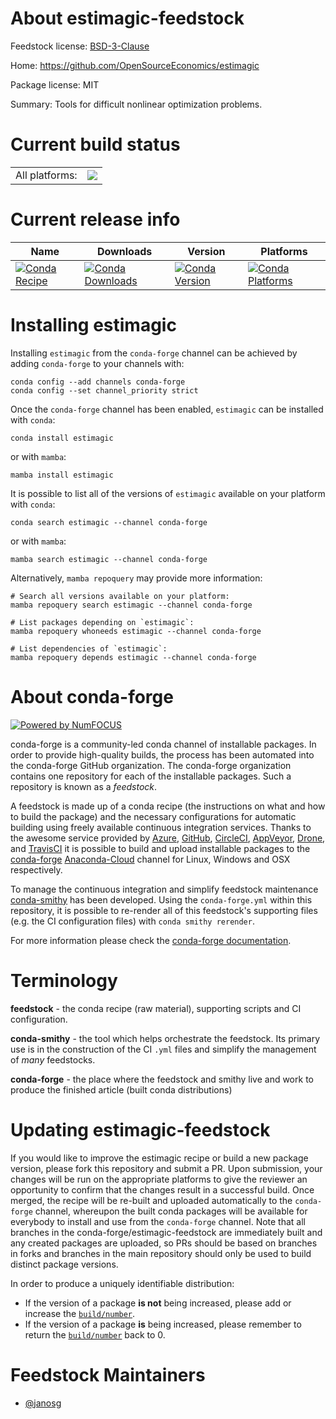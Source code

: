 About estimagic-feedstock
=========================

Feedstock license: [BSD-3-Clause](https://github.com/conda-forge/estimagic-feedstock/blob/main/LICENSE.txt)

Home: https://github.com/OpenSourceEconomics/estimagic

Package license: MIT

Summary: Tools for difficult nonlinear optimization problems.

Current build status
====================


<table><tr><td>All platforms:</td>
    <td>
      <a href="https://dev.azure.com/conda-forge/feedstock-builds/_build/latest?definitionId=14638&branchName=main">
        <img src="https://dev.azure.com/conda-forge/feedstock-builds/_apis/build/status/estimagic-feedstock?branchName=main">
      </a>
    </td>
  </tr>
</table>

Current release info
====================

| Name | Downloads | Version | Platforms |
| --- | --- | --- | --- |
| [![Conda Recipe](https://img.shields.io/badge/recipe-estimagic-green.svg)](https://anaconda.org/conda-forge/estimagic) | [![Conda Downloads](https://img.shields.io/conda/dn/conda-forge/estimagic.svg)](https://anaconda.org/conda-forge/estimagic) | [![Conda Version](https://img.shields.io/conda/vn/conda-forge/estimagic.svg)](https://anaconda.org/conda-forge/estimagic) | [![Conda Platforms](https://img.shields.io/conda/pn/conda-forge/estimagic.svg)](https://anaconda.org/conda-forge/estimagic) |

Installing estimagic
====================

Installing `estimagic` from the `conda-forge` channel can be achieved by adding `conda-forge` to your channels with:

```
conda config --add channels conda-forge
conda config --set channel_priority strict
```

Once the `conda-forge` channel has been enabled, `estimagic` can be installed with `conda`:

```
conda install estimagic
```

or with `mamba`:

```
mamba install estimagic
```

It is possible to list all of the versions of `estimagic` available on your platform with `conda`:

```
conda search estimagic --channel conda-forge
```

or with `mamba`:

```
mamba search estimagic --channel conda-forge
```

Alternatively, `mamba repoquery` may provide more information:

```
# Search all versions available on your platform:
mamba repoquery search estimagic --channel conda-forge

# List packages depending on `estimagic`:
mamba repoquery whoneeds estimagic --channel conda-forge

# List dependencies of `estimagic`:
mamba repoquery depends estimagic --channel conda-forge
```


About conda-forge
=================

[![Powered by
NumFOCUS](https://img.shields.io/badge/powered%20by-NumFOCUS-orange.svg?style=flat&colorA=E1523D&colorB=007D8A)](https://numfocus.org)

conda-forge is a community-led conda channel of installable packages.
In order to provide high-quality builds, the process has been automated into the
conda-forge GitHub organization. The conda-forge organization contains one repository
for each of the installable packages. Such a repository is known as a *feedstock*.

A feedstock is made up of a conda recipe (the instructions on what and how to build
the package) and the necessary configurations for automatic building using freely
available continuous integration services. Thanks to the awesome service provided by
[Azure](https://azure.microsoft.com/en-us/services/devops/), [GitHub](https://github.com/),
[CircleCI](https://circleci.com/), [AppVeyor](https://www.appveyor.com/),
[Drone](https://cloud.drone.io/welcome), and [TravisCI](https://travis-ci.com/)
it is possible to build and upload installable packages to the
[conda-forge](https://anaconda.org/conda-forge) [Anaconda-Cloud](https://anaconda.org/)
channel for Linux, Windows and OSX respectively.

To manage the continuous integration and simplify feedstock maintenance
[conda-smithy](https://github.com/conda-forge/conda-smithy) has been developed.
Using the ``conda-forge.yml`` within this repository, it is possible to re-render all of
this feedstock's supporting files (e.g. the CI configuration files) with ``conda smithy rerender``.

For more information please check the [conda-forge documentation](https://conda-forge.org/docs/).

Terminology
===========

**feedstock** - the conda recipe (raw material), supporting scripts and CI configuration.

**conda-smithy** - the tool which helps orchestrate the feedstock.
                   Its primary use is in the construction of the CI ``.yml`` files
                   and simplify the management of *many* feedstocks.

**conda-forge** - the place where the feedstock and smithy live and work to
                  produce the finished article (built conda distributions)


Updating estimagic-feedstock
============================

If you would like to improve the estimagic recipe or build a new
package version, please fork this repository and submit a PR. Upon submission,
your changes will be run on the appropriate platforms to give the reviewer an
opportunity to confirm that the changes result in a successful build. Once
merged, the recipe will be re-built and uploaded automatically to the
`conda-forge` channel, whereupon the built conda packages will be available for
everybody to install and use from the `conda-forge` channel.
Note that all branches in the conda-forge/estimagic-feedstock are
immediately built and any created packages are uploaded, so PRs should be based
on branches in forks and branches in the main repository should only be used to
build distinct package versions.

In order to produce a uniquely identifiable distribution:
 * If the version of a package **is not** being increased, please add or increase
   the [``build/number``](https://docs.conda.io/projects/conda-build/en/latest/resources/define-metadata.html#build-number-and-string).
 * If the version of a package **is** being increased, please remember to return
   the [``build/number``](https://docs.conda.io/projects/conda-build/en/latest/resources/define-metadata.html#build-number-and-string)
   back to 0.

Feedstock Maintainers
=====================

* [@janosg](https://github.com/janosg/)

